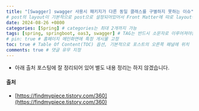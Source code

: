 ```yaml
---
title: "[Swagger] swagger 사용시 패키지가 다른 동일 클래스를 구별하지 못하는 이슈"
# post의 layout이 기본적으로 post으로 설정되어있어서 Front Matter에 따로 layout변수를 만들어 주지 않아도 된다.
date: 2024-08-26 +0800
categories: [Spring] # categories는 최대 2개까지 가능
tags: [spring, springboot, oas3, swagger] # TAG는 반드시 소문자로 이루어져야함, 0~무한개까지 지정 가능
# pin: true # 홈페이지 메인화면에 특정 게시물 고정
toc: true # Table Of Content(TOC) 옵션, 기본적으로 포스트의 오른쪽 패널에 위치
comments: true # 댓글 유무 지정
---
```


- 아래 출처 포스팅에 잘 정리되어 있어 별도 내용 정리는 하지 않겠습니다.

#### 출처
- [https://findmypiece.tistory.com/360](https://findmypiece.tistory.com/360)
